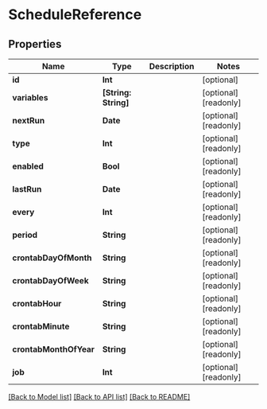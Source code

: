# ScheduleReference

## Properties

Name | Type | Description | Notes
------------ | ------------- | ------------- | -------------
**id** | **Int** |  | [optional] 
**variables** | **[String: String]** |  | [optional] [readonly] 
**nextRun** | **Date** |  | [optional] [readonly] 
**type** | **Int** |  | [optional] [readonly] 
**enabled** | **Bool** |  | [optional] [readonly] 
**lastRun** | **Date** |  | [optional] [readonly] 
**every** | **Int** |  | [optional] [readonly] 
**period** | **String** |  | [optional] [readonly] 
**crontabDayOfMonth** | **String** |  | [optional] [readonly] 
**crontabDayOfWeek** | **String** |  | [optional] [readonly] 
**crontabHour** | **String** |  | [optional] [readonly] 
**crontabMinute** | **String** |  | [optional] [readonly] 
**crontabMonthOfYear** | **String** |  | [optional] [readonly] 
**job** | **Int** |  | [optional] [readonly] 

[[Back to Model list]](../README.md#documentation-for-models) [[Back to API list]](../README.md#documentation-for-api-endpoints) [[Back to README]](../README.md)


